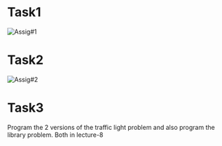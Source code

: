 # Task1

![Assig#1](https://user-images.githubusercontent.com/60944931/166558593-fbac8164-7029-4a52-adea-183ae522158d.jpg)

# Task2

![Assig#2](https://user-images.githubusercontent.com/60944931/166558657-2ae8e13f-d783-4d6b-9760-9a262bee1cb9.jpg)


# Task3
Program the 2 versions of the traffic light problem and also program the library problem. Both in lecture-8
